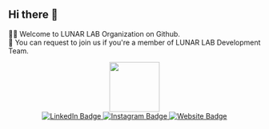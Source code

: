 ## Hi there 👋 

🙋‍♀️ Welcome to LUNAR LAB Organization on Github.\
🍿 You can request to join us if you're a member of LUNAR LAB Development Team.

<div id="header" align="center">
  <img src="https://media.giphy.com/media/h1QmJxwoCr19BtTkGt/giphy.gif" width="100"/>
    <div id="badges">
    <a href="https://www.linkedin.com">
      <img src="https://img.shields.io/badge/LinkedIn-blue?style=for-the-badge&logo=linkedin&logoColor=white" alt="LinkedIn Badge"/>
    </a>
    <a href="https://www.instagram.com">
      <img src="https://img.shields.io/badge/Instagram-E4405F?style=for-the-badge&logo=instagram&logoColor=white" alt="Instagram Badge"/>
    </a>
    <a href="">
      <img src="https://img.shields.io/badge/dev.to-0A0A0A?style=for-the-badge&logo=dev.to&logoColor=white" alt="Website Badge"/>
    </a>
  </div>
</div>






<!--

**Here are some ideas to get you started:**

🙋‍♀️ A short introduction - what is your organization all about?
🌈 Contribution guidelines - how can the community get involved?
👩‍💻 Useful resources - where can the community find your docs? Is there anything else the community should know?
🍿 Fun facts - what does your team eat for breakfast?
🧙 Remember, you can do mighty things with the power of [Markdown](https://docs.github.com/github/writing-on-github/getting-started-with-writing-and-formatting-on-github/basic-writing-and-formatting-syntax)
-->

